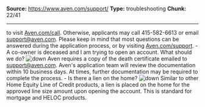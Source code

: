 # 

**Source:** https://www.aven.com/support/
**Type:** troubleshooting
**Chunk:** 22/41

---

to visit [Aven.com/call](https://aven.com/call). Otherwise, applicants may call 415-582-6613 or email support@aven.com. Please keep in mind that most questions can be answered during the application process, or by visiting [Aven.com/support](http://aven.com/support). \- A co-owner is deceased and I am trying to open an account. What should we do? ![down](https://www.aven.com/img/down.bb266b57.svg) Aven requires a copy of the death certificate emailed to [support@aven.com](mailto:support@aven.com). Aven's application team will review the documentation within 10 business days. At times, further documentation may be required to complete the process. \- Is there a lien on the home? ![down](https://www.aven.com/img/down.bb266b57.svg) Similar to other Home Equity Line of Credit products, a lien is placed on the home for the approved line size amount upon opening the account. This is standard for mortgage and HELOC products.